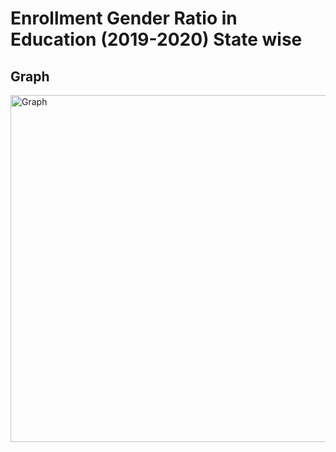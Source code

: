 # Enrollment Gender Ratio in Education (2019-2020) State wise

## Graph

<img width="555" alt="Graph" src="https://user-images.githubusercontent.com/75661314/174428090-866030cc-625c-4e57-9a9b-85340b960ca4.png">
